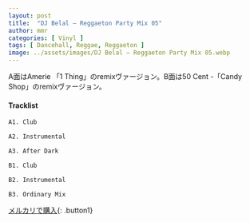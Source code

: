 ```yaml
---
layout: post
title:  "DJ Belal – Reggaeton Party Mix 05"
author: mmr
categories: [ Vinyl ]
tags: [ Dancehall, Reggae, Reggaeton ]
image: ../assets/images/DJ Belal – Reggaeton Party Mix 05.webp
---
```


A面はAmerie 「1 Thing」のremixヴァージョン。B面は50 Cent -「Candy Shop」のremixヴァージョン。

#### Tracklist
```md
A1. Club

A2. Instrumental

A3. After Dark

B1. Club

B2. Instrumental

B3. Ordinary Mix
```

[メルカリで購入](https://jp.mercari.com/item/m57605961753?afid=6142608987){: .button1}

